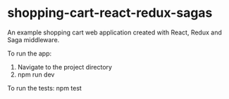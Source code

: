 # shopping-cart-react-redux-sagas

An example shopping cart web application created with React, Redux and Saga middleware.

To run the app:
1) Navigate to the project directory
2) npm run dev

To run the tests: npm test
